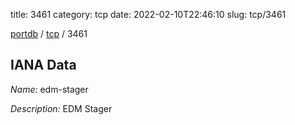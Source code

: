 title: 3461
category: tcp
date: 2022-02-10T22:46:10
slug: tcp/3461

[portdb](/) / [tcp](/category/tcp.html) / 3461


## IANA Data

_Name:_ edm-stager

_Description:_ EDM Stager


